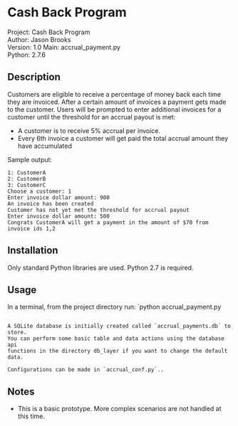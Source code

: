 Cash Back Program
===
Project:    Cash Back Program  
Author:     Jason Brooks  
Version:    1.0 
Main:       accrual_payment.py  
Python:     2.7.6


Description
---
Customers are eligible to receive a percentage of money back each time they are invoiced.  After a certain amount of invoices a payment gets made to the customer.  Users will be prompted to enter additional invoices for a customer until the threshold for an accrual payout is met:


- A customer is to receive 5% accrual per invoice.
- Every 6th invoice a customer will get paid the total accrual amount they have accumulated

Sample output:
```
1: CustomerA
2: CustomerB
3: CustomerC
Choose a customer: 1
Enter invoice dollar amount: 900
An invoice has been created
Customer has not yet met the threshold for accrual payout
Enter invoice dollar amount: 500
Congrats CustomerA will get a payment in the amount of $70 from invoice ids 1,2

```


Installation
---
Only standard Python libraries are used. Python 2.7 is required.


Usage
---
In a terminal, from the project directory run:
`python accrual_payment.py

```

A SQLite database is initially created called `accrual_payments.db` to store.
You can perform some basic table and data actions using the database api
functions in the directory db_layer if you want to change the default data.

Configurations can be made in `accrual_conf.py`..  
```

Notes
---
- This is a basic prototype. More complex scenarios are not handled at this time.  
